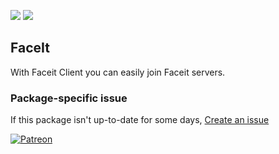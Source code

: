 [![](https://img.shields.io/chocolatey/v/faceit?color=green&label=faceit)](https://chocolatey.org/packages/faceit) [![](https://img.shields.io/chocolatey/dt/faceit)](https://chocolatey.org/packages/faceit)

## FaceIt
With Faceit Client you can easily join Faceit servers.

### Package-specific issue
If this package isn't up-to-date for some days, [Create an issue](https://github.com/tunisiano187/Chocolatey-packages/issues/new/choose)

[![Patreon](https://cdn.jsdelivr.net/gh/tunisiano187/Chocolatey-packages@d15c4e19c709e7148588d4523ffc6dd3cd3c7e5e/icons/patreon.png)](https://www.patreon.com/bePatron?u=39585820)
